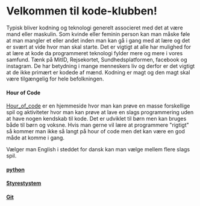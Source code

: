 # Velkommen til kode-klubben!

Typisk bliver kodning og teknologi generelt associeret med det at være mand eller maskulin. Som kvinde eller feminin person kan man måske føle at man mangler et eller andet inden man kan gå i gang med at lære og det er svært at vide hvor man skal starte. Det er vigtigt at alle har mulighed for at lære at kode da programmeret teknologi fylder mere og mere i vores samfund. Tænk på MitID, Rejsekortet, Sundhedsplatformen, facebook og instagram. De har betydning i mange menneskers liv og derfor er det vigtigt at de ikke primært er kodede af mænd. Kodning er magt og den magt skal være tilgængelig for hele befolkningen. 

#### Hour of Code

[Hour_of_code](https://hourofcode.com/dk/learn) er en hjemmeside hvor man kan prøve en masse forskellige spil og aktiviteter hvor man kan prøve at lave en slags programmering uden at have nogen kendskab til kode. Det er udviklet til børn men kan bruges både til børn og voksne. Hvis man gerne vil lære at programmere "rigtigt" så kommer man ikke så langt på hour of code men det kan være en god måde at komme i gang.

Vælger man English i steddet for dansk kan man vælge mellem flere slags spil.


#### [python](python/README.md)


#### [Styrestystem](styresystem.md)


#### [Git](git/README.md)





